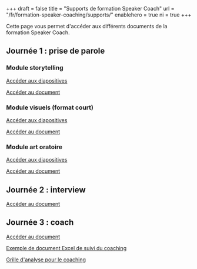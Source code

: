 +++
draft				= false
title				= "Supports de formation Speaker Coach"
url	 				= "/fr/formation-speaker-coaching/supports/"
enablehero		= true
ni					= true
+++

Cette page vous permet d'accéder aux différents documents de la formation Speaker Coach.


## Journée 1 : prise de parole


### Module storytelling

[Accéder aux diapositives](/fr/formations-prise-de-parole-en-public/supports/trn-stt-1d-fr-storytelling-diapositives.pdf)

[Accéder au document](/fr/formations-prise-de-parole-en-public/supports/trn-stt-1d-fr-storytelling-document.pdf)


### Module visuels (format court)

[Accéder aux diapositives](/fr/formations-prise-de-parole-en-public/supports/trn-vis-1d-fr-visuels-diapositives.pdf)

[Accéder au document](/fr/formations-prise-de-parole-en-public/supports/trn-vis-1d-fr-visuels-diapositives-document.pdf)


### Module art oratoire

[Accéder aux diapositives](/fr/formations-prise-de-parole-en-public/supports/trn-psp-1d-fr-art-oratoire-diapositives.pdf)

[Accéder au document](/fr/formations-prise-de-parole-en-public/supports/trn-psp-1d-fr-art-oratoire-document.pdf)


## Journée 2 : interview

[Accéder au document](/fr/formations-prise-de-parole-en-public/supports/trn-int-1d-fr-interview.pdf)


## Journée 3 : coach

[Accéder au document](/fr/formation-speaker-coaching/supports/trn-scc-4d-fr-3-processus-de-coaching.pdf)

[Exemple de document Excel de suivi du coaching](/fr/formation-speaker-coaching/supports/suivi-coaching-example.xlsx.zip)

[Grille d'analyse pour le coaching](/fr/formation-speaker-coaching/supports/grille-analyse-coaching.xlsx.zip)

